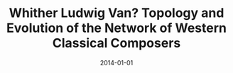 ---
title: "Whither Ludwig Van? Topology and Evolution of the Network of Western Classical Composers"
collection: talks
type: "Poster"
permalink: /talks/2014-netsci2014-1
venue: "NetSci2014"
date: 2014-01-01
location: "Berkeley, California"
---